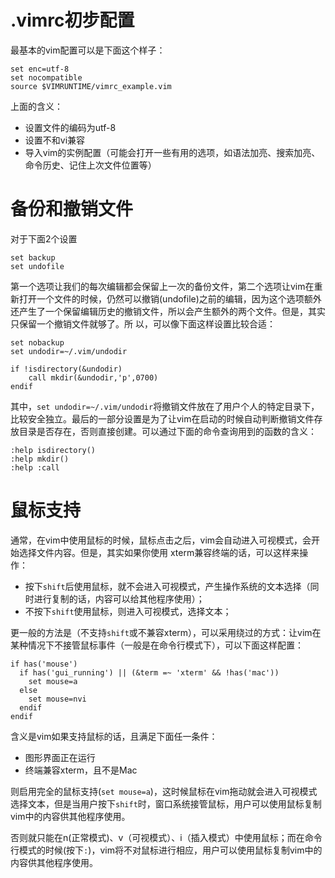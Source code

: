 # .vimrc初步配置
最基本的vim配置可以是下面这个样子：
```
set enc=utf-8
set nocompatible
source $VIMRUNTIME/vimrc_example.vim
```
上面的含义：
- 设置文件的编码为utf-8
- 设置不和vi兼容
- 导入vim的实例配置（可能会打开一些有用的选项，如语法加亮、搜索加亮、命令历史、记住上次文件位置等）

# 备份和撤销文件
对于下面2个设置
```
set backup
set undofile
```
第一个选项让我们的每次编辑都会保留上一次的备份文件，第二个选项让vim在重新打开一个文件的时候，仍然可以撤销(undofile)之前的编辑，因为这个选项额外还产生了一个保留编辑历史的撤销文件，所以会产生额外的两个文件。但是，其实只保留一个撤销文件就够了。所
以，可以像下面这样设置比较合适：
```
set nobackup
set undodir=~/.vim/undodir

if !isdirectory(&undodir)
    call mkdir(&undodir,'p',0700)
endif
```
其中，`set undodir=~/.vim/undodir`将撤销文件放在了用户个人的特定目录下，比较安全独立。最后的一部分设置是为了让vim在启动的时候自动判断撤销文件存放目录是否存在，否则直接创建。可以通过下面的命令查询用到的函数的含义：
```
:help isdirectory()
:help mkdir()
:help :call
```

# 鼠标支持
通常，在vim中使用鼠标的时候，鼠标点击之后，vim会自动进入可视模式，会开始选择文件内容。但是，其实如果你使用 xterm兼容终端的话，可以这样来操作：
- 按下`shift`后使用鼠标，就不会进入可视模式，产生操作系统的文本选择（同时进行复制的话，内容可以给其他程序使用）；
- 不按下`shift`使用鼠标，则进入可视模式，选择文本；

更一般的方法是（不支持`shift`或不兼容xterm），可以采用绕过的方式：让vim在某种情况下不接管鼠标事件（一般是在命令行模式下），可以下面这样配置：
```
if has('mouse')
  if has('gui_running') || (&term =~ 'xterm' && !has('mac'))
    set mouse=a
  else
    set mouse=nvi
  endif
endif
```
含义是vim如果支持鼠标的话，且满足下面任一条件：
- 图形界面正在运行
- 终端兼容xterm，且不是Mac</br>

则启用完全的鼠标支持(`set mouse=a`)，这时候鼠标在vim拖动就会进入可视模式选择文本，但是当用户按下`shift`时，窗口系统接管鼠标，用户可以使用鼠标复制vim中的内容供其他程序使用。

否则就只能在n(正常模式)、v（可视模式）、i（插入模式）中使用鼠标；而在命令行模式的时候(按下`:`)，vim将不对鼠标进行相应，用户可以使用鼠标复制vim中的内容供其他程序使用。





